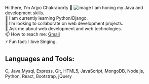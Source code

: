 Hi there, I'm Arjyo Chakraborty 👋
![image](https://github.com/user-attachments/assets/2448c5ea-55fb-407b-a4c8-b9a8bfd1bdff)
I am honing my Java and development skills.  
🌱 I am currently learning Python/Django.  
👯 I’m looking to collaborate on web development projects.  
💬 Ask me about web development and web technologies.  
📫 How to reach me: [Gmail](mailto:shreyashresth6902@gmail.com)  
⚡ Fun fact: I love Singing.  

## Languages and Tools:
C, Java,Mysql, Express, Git, HTML5, JavaScript, MongoDB, Node.js, Python, React, Bootstrap, jQuery

